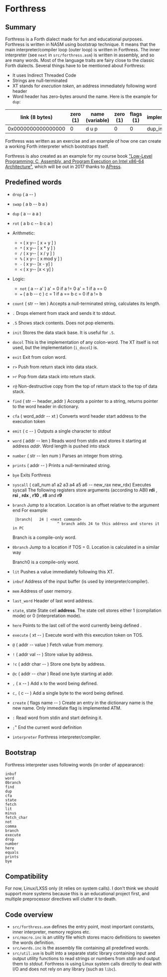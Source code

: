 # Forthress

## Summary
Forthress is a Forth dialect made for fun and educational purposes.
Forthress is written in NASM using bootstrap technique. It means that the main
interpreter/compiler loop (outer loop) is written in Forthress. The inner 
interpreter (see `next` in `src/forthress.asm`) is written in assembly, and so 
are many words. 
Most of the language traits are fairy close to the classic Forth dialects.
Several things have to be mentioned about Forthress:

* It uses Indirect Threaded Code
* Strings are null-terminated
* XT stands for _execution token_, an address immediately following word header
* Word header has zero-bytes around the name. Here is the example for `dup`:

| link (8 bytes) | zero (1) | name (variable) | zero (1) | flags (1) | implementation  | 
| --- | --- | --- | --- | --- | --- |
| 0x0000000000000000 | 0 | d u p | 0 | 0 | dup_impl |

Forthress was written as an exercise and an example of how one can 
create a working Forth interpreter which bootstraps itself.

Forthress is also created as an example for my course book ["Low-Level
Programming: C, Assembly, and Program Execution on Intel x86-64 Architecture"](http://www.apress.com/us/book/9781484224021),
which will be out in 2017 thanks to [APress](http://apress.com). 

## Predefined words

* `drop` ( a -- )
* `swap` ( a b -- b a )
* `dup` ( a -- a a )
* `rot` ( a b c -- b c a )
* Arithmetic:
  * `+` ( x y-- [ x + y ] )
  * `*` ( x y-- [ x * y ] )
  * `/` ( x y-- [ x / y ] )
  * `%` ( x y-- [ x mod y ] )
  * `-` ( x y-- [x - y] )
  * `<` ( x y-- [x < y] )
* Logic:
  * `not` ( a -- a' )
    a' = 0 if a != 0
    a' = 1 if a == 0
  * `=` ( a b -- c )
    c = 1 if a == b
    c = 0 if a != b

* `count` ( str -- len )
  Accepts a null-terminated string, calculates its length.
* `.`
  Drops element from stack and sends it to stdout.
* `.S`
  Shows stack contents. Does not pop elements.
* `init` 
  Stores the data stack base. It is useful for `.S`.
* `docol`
  This is the implementation of any colon-word.
  The XT itself is not used, but the implementation (`i_docol`) is.
* `exit`
  Exit from colon word. 
* `r>`
  Push from return stack into data stack.
* `>r`
  Pop from data stack into return stack.
* `r@`
  Non-destructive copy from the top of return stack 
  to the top of data stack.

* `find` ( str -- header_addr )
  Accepts a pointer to a string, returns pointer to the word header in dictionary.
* `cfa` ( word_addr -- xt )
  Converts word header start address to the 
  execution token
* `emit` ( c -- )
  Outputs a single character to _stdout_
* `word` ( addr -- len ) 
  Reads word from stdin and stores it starting at address _addr_.
  Word length is pushed into stack
* `number`
  ( str -- len num ) 
  Parses an integer from string.
* `prints`
  ( addr -- ) 
  Prints a null-terminated string.
* `bye`
  Exits Forthress
* `syscall`
  ( call_num a1 a2 a3 a4 a5 a6 -- new_rax new_rdx)
  Executes syscall
  The following registers store arguments (according to ABI) 
  __rdi__ , __rsi__ , __rdx__ , __r10__ , __r8__ and __r9__
* `branch`
  Jump to a location. Location is an offset relative to the argument end
  For example: 

  ```
   |branch|   24 | <next command> 
                      ^ branch adds 24 to this address and stores it in PC
  ```

  Branch is a compile-only word. 

* `0branch`
  Jump to a location if TOS = 0. Location is calculated in a similar way
  
  Branch0 is a compile-only word. 

* `lit`
  Pushes a value immediately following this XT.
* `inbuf`
  Address of the input buffer (is used by interpreter/compiler).
* `mem`
  Address of user memory.
* `last_word`
  Header of last word address.
* `state`, state
  State cell __address__.
  The state cell stores either 1 (compilation mode) or 0 (interpretation mode).
*  `here`
  Points to the last cell of the word currently being defined .
* `execute`
  ( xt -- )
  Execute word with this execution token on TOS.
* `@`
  ( addr -- value )
  Fetch value from memory.
* `!`
  ( addr val -- ) 
  Store value by address.
* `!c`
  ( addr char -- ) 
  Store one byte by address.
* `@c`
  ( addr -- char )
  Read one byte starting at addr.
* `,`
  ( x -- ) 
  Add x to the word being defined.
* `c,`
  ( c -- )
  Add a single byte to the word being defined.
* `create`
  ( flags name --  )
  Create an entry in the dictionary
  name is the new name.
  Only immediate flag is implemented ATM.
* `:`
  Read word from stdin and start defining it.
* `;`" 
  End the current word definition
* `interpreter`
Forthress interpreter/compiler.

## Bootstrap

Forthress interpreter uses following words (in order of appearance):

    inbuf
    word
    0branch
    find
    dup
    cfa
    state
    fetch
    lit
    minus
    fetch_char
    not
    comma
    branch
    execute    
    drop
    number
    here
    equals
    prints
    bye


## Compatibility
For now, Linux/LXSS only (it relies on system calls).
I don't think we should support more systems because this is an educational
project first, and multiple preprocessor directives will clutter it to death.

## Code overview
* `src/forthress.asm` defines the entry point, most important constants, inner interpreter,
memory regions etc.
* `src/macro.inc` is an utility file which stores macro definitions to sweeten the words definition. 
* `src/words.inc` is the assembly file containing all predefined words.
* `src/util.asm` is built into a separate static library containing input
  and output utility functions to read strings or numbers from _stdin_ and output them to _stdout_.
  Forthress is using Linux system calls directly to deal with I/O and does not rely on
  any library (such as `libc`).
